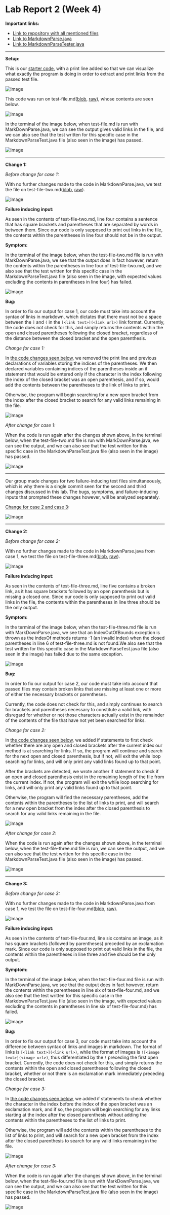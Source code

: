 # Lab Report 2 (Week 4)


**Important links:**

- [Link to repository with all mentioned files](https://github.com/harshi-cse/markdown-parse)
- [Link to MarkdownParse.java](https://github.com/harshi-cse/markdown-parse/commits/main/MarkdownParse.java)
- [Link to MarkdownParseTester.java](https://github.com/harshi-cse/markdown-parse/blob/main/MarkdownParseTest.java)

---
**Setup:**

This is our [starter code](https://github.com/harshi-cse/markdown-parse/commit/b8d6a71999434efefe7cce938873161db28a8629#diff-c703a0ec03474d601c6bf846740b293e0538bccf38d5f677a302457479e9c652), with a print line added so that we can visualize what exactly the program is doing in order to extract and print links from the passed test file.

![Image](lab2_1.PNG)

This code was run on test-file.md([blob](https://github.com/harshi-cse/markdown-parse/blob/main/test-file.md), [raw](https://raw.githubusercontent.com/harshi-cse/markdown-parse/main/test-file.md)), whose contents are seen below.

![Image](lab2_2.PNG)

In the terminal of the image below, when test-file.md is run with MarkDownParse.java, we can see the output gives valid links in the file, and we can also see that the test written for this specific case in the MarkdownParseTest.java file (also seen in the image) has passed.

![Image](lab2_3.PNG)

---

**Change 1:**

*Before change for case 1:*

With no further changes made to the code in MarkdownParse.java, we test the file on test-file-two.md([blob](https://github.com/harshi-cse/markdown-parse/blob/main/test-file-two.md), [raw](https://raw.githubusercontent.com/harshi-cse/markdown-parse/main/test-file-two.md)). 

![Image](lab2_4.PNG)

**Failure inducing input:** 

As seen in the contents of test-file-two.md, line four contains a sentence that has square brackets and parentheses that are separated by words in between them. Since our code is only supposed to print out links in the file, the contents within the parentheses in line four should not be in the output. 

**Symptom:** 

In the terminal of the image below, when the test-file-two.md file is run with MarkDownParse.java, we see that the output does in fact however, return the contents within the parentheses in line four of  test-file-two.md, and we also see that the test written for this specific case in the MarkdownParseTest.java file (also seen in the image, with expected values excluding the contents in parentheses in line four) has failed.

![Image](lab2_5.PNG)

**Bug:**

In order to fix our output for case 1, our code must take into account the syntax of links in markdown, which dictates that there must not be a space between the `]` and `(` in the `[<link text>](<link url>)` link format. Currently, the code does not check for this, and simply returns the contents within the open and closed parentheses following the closed bracket, regardless of the distance between the closed bracket and the open parenthesis. 

*Change for case 1:*

In [the code changes seen below](https://github.com/harshi-cse/markdown-parse/commit/75564bd2efcb5dc8f590007e114a74234f45f97e#diff-c703a0ec03474d601c6bf846740b293e0538bccf38d5f677a302457479e9c652), we removed the print line and previous declarations of variables storing the indices of the parentheses. We then declared variables containing indices of the parentheses inside an if statement that would be entered only if the character in the index following the index of the closed bracket was an open parenthesis, and if so, would add the contents between the parentheses to the link of links to print. 

Otherwise, the program will begin searching for a new open bracket from the index after the closed bracket to search for any valid links remaining in the file. 

![Image](lab2_6.PNG)

*After change for case 1:*

When the code is run again after the changes shown above, in the terminal below, when the test-file-two.md file is run with MarkDownParse.java, we can see the output, and we can also see that the test written for this specific case in the MarkdownParseTest.java file (also seen in the image) has passed.

![Image](lab2_7.PNG)

---
Our group made changes for two failure-inducing test files simultaneously, which is why there is a single commit seen for the second and third changes discussed in this lab. The bugs, symptoms, and failure-inducing inputs that prompted these changes however, will be analyzed separately.

[Change for case 2 and case 3](https://github.com/harshi-cse/markdown-parse/commit/c7d765f83ecdcd05fa099515d66eccbade8e3760#diff-c703a0ec03474d601c6bf846740b293e0538bccf38d5f677a302457479e9c652):


![Image](lab2_8.PNG)

---
**Change 2:**

*Before change for case 2:*

With no further changes made to the code in MarkdownParse.java from case 1, we test the file on test-file-three.md([blob](https://github.com/harshi-cse/markdown-parse/blob/main/test-file-three.md), [raw](https://raw.githubusercontent.com/harshi-cse/markdown-parse/main/test-file-three.md)). 

![Image](lab2_9.PNG)

**Failure inducing input:**

As seen in the contents of test-file-three.md, line five contains a broken link, as it has square brackets followed by an open parenthesis but is missing a closed one. Since our code is only supposed to print out valid links in the file, the contents within the parentheses in line three should be the only output. 

**Symptom:**

In the terminal of the image below, when the test-file-three.md file is run with MarkDownParse.java, we see that an IndexOutOfBounds exception is thrown as the indexOf methods returns -1 (an invalid index) when the closed parentheses in line 6 of test-file-three.md is not found.We also see that the test written for this specific case in the MarkdownParseTest.java file (also seen in the image) has failed due to the same exception.

![Image](lab2_10.PNG)

**Bug:**

In order to fix our output for case 2, our code must take into account that passed files may contain broken links that are missing at least one or more of either the necessary brackets or parentheses. 

Currently, the code does not check for this, and simply continues to search for brackets and parentheses necessary to constitute a valid link, with disregard for whether or not those characters actually exist in the remainder of the contents of the file that have not yet been searched for links.

*Change for case 2:*

In [the code changes seen below](https://github.com/harshi-cse/markdown-parse/commit/c7d765f83ecdcd05fa099515d66eccbade8e3760#diff-c703a0ec03474d601c6bf846740b293e0538bccf38d5f677a302457479e9c652), we added if statements to first check whether there are any open and closed brackets after the current index our method is at searching for links. If so, the program will continue and search for the next open and closed parenthesis, but if not, will exit the while loop searching for links, and will only print any valid links found up to that point. 

After the brackets are detected, we wrote another if statement to check if an open and closed parenthesis exist in the remaining length of the file from the current index. If not, the program will exit the while loop searching for links, and will only print any valid links found up to that point. 

Otherwise, the program will find the necessary parentheses, add the contents within the parentheses to the list of links to print, and will search for a new open bracket from the index after the closed parenthesis to search for any valid links remaining in the file. 

![Image](lab2_11.PNG)

*After change for case 2:*

When the code is run again after the changes shown above, in the terminal below, when the test-file-three.md file is run, we can see the output, and we can also see that the test written for this specific case in the MarkdownParseTest.java file (also seen in the image) has passed.

![Image](lab2_12.PNG)

---

**Change 3:**

*Before change for case 3:*

With no further changes made to the code in MarkdownParse.java from case 1, we test the file on test-file-four.md([blob](https://github.com/harshi-cse/markdown-parse/blob/main/test-file-four.md), [raw](https://raw.githubusercontent.com/harshi-cse/markdown-parse/main/test-file-four.md)). 

![Image](lab2_13.PNG)

**Failure inducing input:**

As seen in the contents of test-file-four.md, line six contains an image, as it has square brackets (followed by parentheses) preceded by an exclamation mark. Since our code is only supposed to print out valid links in the file, the contents within the parentheses in line three and five should be the only output. 

**Symptom:**

In the terminal of the image below, when the test-file-four.md file is run with MarkDownParse.java, we see that the output does in fact however, return the contents within the parentheses in line six of  test-file-four.md, and we also see that the test written for this specific case in the MarkdownParseTest.java file (also seen in the image, with expected values excluding the contents in parentheses in line six of test-file-four.md) has failed.

![Image](lab2_14.PNG)

**Bug:**

In order to fix our output for case 3, our code must take into account the difference between syntax of links and images in markdown. The format of links is `[<link text>](<link url>)`, while the format of images is `![<image text>](<image url>)`, thus differentiated by the `!` preceding the first open bracket. Currently, the code does not check for this, and simply returns the contents within the open and closed parentheses following the closed bracket, whether or not there is an exclamation mark immediately preceding the closed bracket. 

*Change for case 3:*

In [the code changes seen below](https://github.com/harshi-cse/markdown-parse/commit/c7d765f83ecdcd05fa099515d66eccbade8e3760#diff-c703a0ec03474d601c6bf846740b293e0538bccf38d5f677a302457479e9c652), we added if statements to check whether the character in the index before the index of the open bracket was an exclamation mark, and if so, the program will begin searching for any links starting at the index after the closed parenthesis without adding the contents within the parentheses to the list of links to print. 

Otherwise, the program will add the contents within the parentheses to the list of links to print, and will search for a new open bracket from the index after the closed parenthesis to search for any valid links remaining in the file. 

![Image](lab2_15.PNG)

*After change for case 3:*

When the code is run again after the changes shown above, in the terminal below, when the test-file-four.md file is run with MarkDownParse.java, we can see the output, and we can also see that the test written for this specific case in the MarkdownParseTest.java file (also seen in the image) has passed.

![Image](lab2_16.PNG)
